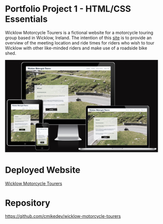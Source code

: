 # Portfolio Project 1 - HTML/CSS Essentials
Wicklow Motorcycle Tourers is a fictional website for a motorcycle touring group based in Wicklow, Ireland. The intention of this [site](https://cmikedev.github.io/wicklow-motorcycle-tourers/) is to provide an overview of the meeting location and ride times for riders who wish to tour Wicklow with other like-minded riders and make use of a roadside bike shed.

![image](https://raw.githubusercontent.com/cmikedev/wicklow-motorcycle-tourers/main/assets/readme-images/am-i-responsive-screenshot.png)

# Deployed Website
[Wicklow Motorcycle Tourers](https://cmikedev.github.io/wicklow-motorcycle-tourers/)

# Repository
https://github.com/cmikedev/wicklow-motorcycle-tourers